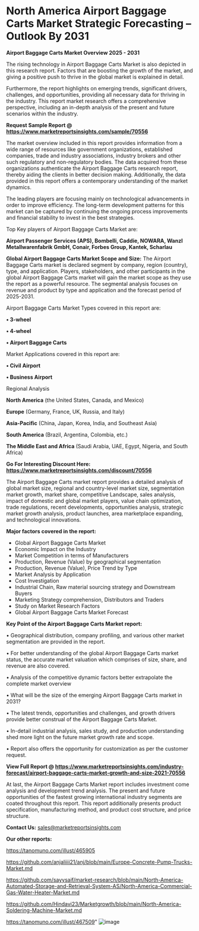 # North America Airport Baggage Carts Market Strategic Forecasting – Outlook By 2031

<Strong> Airport Baggage Carts Market Overview 2025 - 2031</strong>

The rising technology in Airport Baggage Carts Market is also depicted in this research report. Factors that are boosting the growth of the market, and giving a positive push to thrive in the global market is explained in detail.

Furthermore, the report highlights on emerging trends, significant drivers, challenges, and opportunities, providing all necessary data for thriving in the industry. This report market research offers a comprehensive perspective, including an in-depth analysis of the present and future scenarios within the industry.

<strong>Request Sample Report @ <a href=https://www.marketreportsinsights.com/sample/70556>https://www.marketreportsinsights.com/sample/70556</a></strong>

The market overview included in this report provides information from a wide range of resources like government organizations, established companies, trade and industry associations, industry brokers and other such regulatory and non-regulatory bodies. The data acquired from these organizations authenticate the Airport Baggage Carts research report, thereby aiding the clients in better decision making. Additionally, the data provided in this report offers a contemporary understanding of the market dynamics.

The leading players are focusing mainly on technological advancements in order to improve efficiency. The long-term development patterns for this market can be captured by continuing the ongoing process improvements and financial stability to invest in the best strategies.

Top Key players of Airport Baggage Carts Market are:

<strong>Airport Passenger Services (APS), Bombelli, Caddie, NOWARA, Wanzl Metallwarenfabrik GmbH, Conair, Forbes Group, Kantek, Scharlau</strong>

<strong><b>Global Airport Baggage Carts Market Scope and Size:</b></strong>
The Airport Baggage Carts market is declared segment by company, region (country), type, and application. Players, stakeholders, and other participants in the global Airport Baggage Carts market will gain the market scope as they use the report as a powerful resource. The segmental analysis focuses on revenue and product by type and application and the forecast period of 2025-2031.

Airport Baggage Carts Market Types covered in this report are:

<strong>• 3-wheel

• 4-wheel

• Airport Baggage Carts</strong>

Market Applications covered in this report are:

<strong>• Civil Airport

• Business Airport</strong> 

Regional Analysis

<strong>North America</strong> (the United States, Canada, and Mexico)

<strong>Europe</strong> (Germany, France, UK, Russia, and Italy)

<strong>Asia-Pacific</strong> (China, Japan, Korea, India, and Southeast Asia)

<strong>South America</strong> (Brazil, Argentina, Colombia, etc.)

<strong>The Middle East and Africa</strong> (Saudi Arabia, UAE, Egypt, Nigeria, and South Africa)

<strong>Go For Interesting Discount Here: <a href=https://www.marketreportsinsights.com/discount/70556>https://www.marketreportsinsights.com/discount/70556</a></strong>

The Airport Baggage Carts market report provides a detailed analysis of global market size, regional and country-level market size, segmentation market growth, market share, competitive Landscape, sales analysis, impact of domestic and global market players, value chain optimization, trade regulations, recent developments, opportunities analysis, strategic market growth analysis, product launches, area marketplace expanding, and technological innovations.

<strong><b>Major factors covered in the report:</b></strong>
<ul>
  <li>Global Airport Baggage Carts Market </li>
  <li>Economic Impact on the Industry</li>
  <li>Market Competition in terms of Manufacturers</li>
  <li>Production, Revenue (Value) by geographical segmentation</li>
  <li>Production, Revenue (Value), Price Trend by Type</li>
  <li>Market Analysis by Application</li>
  <li>Cost Investigation</li>
  <li>Industrial Chain, Raw material sourcing strategy and Downstream Buyers</li>
  <li>Marketing Strategy comprehension, Distributors and Traders</li>
  <li>Study on Market Research Factors</li>
  <li>Global Airport Baggage Carts Market Forecast</li>
</ul>

<strong><b>Key Point of the Airport Baggage Carts Market report:</b></strong>

• Geographical distribution, company profiling, and various other market segmentation are provided in the report.

• For better understanding of the global Airport Baggage Carts market status, the accurate market valuation which comprises of size, share, and revenue are also covered.

• Analysis of the competitive dynamic factors better extrapolate the complete market overview

• What will be the size of the emerging Airport Baggage Carts market in 2031?

• The latest trends, opportunities and challenges, and growth drivers provide better construal of the Airport Baggage Carts Market.

• In-detail industrial analysis, sales study, and production understanding shed more light on the future market growth rate and scope.

• Report also offers the opportunity for customization as per the customer request.

<strong><b>View Full Report @ <a href=https://www.marketreportsinsights.com/industry-forecast/airport-baggage-carts-market-growth-and-size-2021-70556>https://www.marketreportsinsights.com/industry-forecast/airport-baggage-carts-market-growth-and-size-2021-70556</a></b></strong>


At last, the Airport Baggage Carts Market report includes investment come analysis and development trend analysis. The present and future opportunities of the fastest growing international industry segments are coated throughout this report. This report additionally presents product specification, manufacturing method, and product cost structure, and price structure.

<strong>Contact Us:</strong>
sales@marketreportsinsights.com

<strong>Our other reports:</strong>

<a href=https://tanomuno.com/illust/465905>https://tanomuno.com/illust/465905</a>

<a href=https://github.com/anjaliiii21/anj/blob/main/Europe-Concrete-Pump-Trucks-Market.md>https://github.com/anjaliiii21/anj/blob/main/Europe-Concrete-Pump-Trucks-Market.md</a>

<a href=https://github.com/sayysaif/market-research/blob/main/North-America-Automated-Storage-and-Retrieval-System-AS/North-America-Commercial-Gas-Water-Heater-Market.md>https://github.com/sayysaif/market-research/blob/main/North-America-Automated-Storage-and-Retrieval-System-AS/North-America-Commercial-Gas-Water-Heater-Market.md</a>

<a href=https://github.com/Hindavi23/Marketgrowth/blob/main/North-America-Soldering-Machine-Market.md>https://github.com/Hindavi23/Marketgrowth/blob/main/North-America-Soldering-Machine-Market.md</a>

<a href=https://tanomuno.com/illust/467509>https://tanomuno.com/illust/467509</a>"
![image](https://github.com/user-attachments/assets/42801ea7-fe72-4c06-9136-f78af3363bd5)
